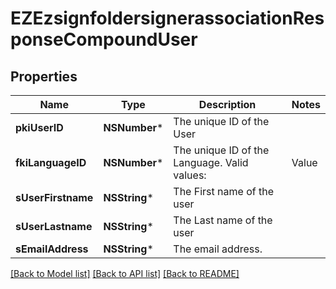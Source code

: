 # EZEzsignfoldersignerassociationResponseCompoundUser

## Properties
Name | Type | Description | Notes
------------ | ------------- | ------------- | -------------
**pkiUserID** | **NSNumber*** | The unique ID of the User | 
**fkiLanguageID** | **NSNumber*** | The unique ID of the Language.  Valid values:  |Value|Description| |-|-| |1|French| |2|English| | 
**sUserFirstname** | **NSString*** | The First name of the user | 
**sUserLastname** | **NSString*** | The Last name of the user | 
**sEmailAddress** | **NSString*** | The email address. | 

[[Back to Model list]](../README.md#documentation-for-models) [[Back to API list]](../README.md#documentation-for-api-endpoints) [[Back to README]](../README.md)


